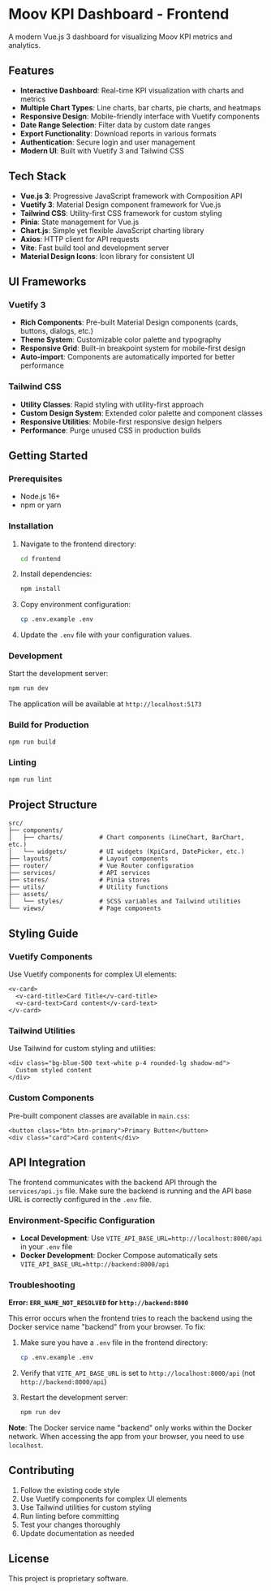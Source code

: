# Moov KPI Dashboard - Frontend

A modern Vue.js 3 dashboard for visualizing Moov KPI metrics and analytics.

## Features

- **Interactive Dashboard**: Real-time KPI visualization with charts and metrics
- **Multiple Chart Types**: Line charts, bar charts, pie charts, and heatmaps
- **Responsive Design**: Mobile-friendly interface with Vuetify components
- **Date Range Selection**: Filter data by custom date ranges
- **Export Functionality**: Download reports in various formats
- **Authentication**: Secure login and user management
- **Modern UI**: Built with Vuetify 3 and Tailwind CSS

## Tech Stack

- **Vue.js 3**: Progressive JavaScript framework with Composition API
- **Vuetify 3**: Material Design component framework for Vue.js
- **Tailwind CSS**: Utility-first CSS framework for custom styling
- **Pinia**: State management for Vue.js
- **Chart.js**: Simple yet flexible JavaScript charting library
- **Axios**: HTTP client for API requests
- **Vite**: Fast build tool and development server
- **Material Design Icons**: Icon library for consistent UI

## UI Frameworks

### Vuetify 3
- **Rich Components**: Pre-built Material Design components (cards, buttons, dialogs, etc.)
- **Theme System**: Customizable color palette and typography
- **Responsive Grid**: Built-in breakpoint system for mobile-first design
- **Auto-import**: Components are automatically imported for better performance

### Tailwind CSS
- **Utility Classes**: Rapid styling with utility-first approach
- **Custom Design System**: Extended color palette and component classes
- **Responsive Utilities**: Mobile-first responsive design helpers
- **Performance**: Purge unused CSS in production builds

## Getting Started

### Prerequisites

- Node.js 16+
- npm or yarn

### Installation

1. Navigate to the frontend directory:
   ```bash
   cd frontend
   ```

2. Install dependencies:
   ```bash
   npm install
   ```

3. Copy environment configuration:
   ```bash
   cp .env.example .env
   ```

4. Update the `.env` file with your configuration values.

### Development

Start the development server:
```bash
npm run dev
```

The application will be available at `http://localhost:5173`

### Build for Production

```bash
npm run build
```

### Linting

```bash
npm run lint
```

## Project Structure

```
src/
├── components/
│   ├── charts/          # Chart components (LineChart, BarChart, etc.)
│   └── widgets/         # UI widgets (KpiCard, DatePicker, etc.)
├── layouts/             # Layout components
├── router/              # Vue Router configuration
├── services/            # API services
├── stores/              # Pinia stores
├── utils/               # Utility functions
├── assets/
│   └── styles/          # SCSS variables and Tailwind utilities
└── views/               # Page components
```

## Styling Guide

### Vuetify Components
Use Vuetify components for complex UI elements:
```vue
<v-card>
  <v-card-title>Card Title</v-card-title>
  <v-card-text>Card content</v-card-text>
</v-card>
```

### Tailwind Utilities
Use Tailwind for custom styling and utilities:
```vue
<div class="bg-blue-500 text-white p-4 rounded-lg shadow-md">
  Custom styled content
</div>
```

### Custom Components
Pre-built component classes are available in `main.css`:
```vue
<button class="btn btn-primary">Primary Button</button>
<div class="card">Card content</div>
```

## API Integration

The frontend communicates with the backend API through the `services/api.js` file. Make sure the backend is running and the API base URL is correctly configured in the `.env` file.

### Environment-Specific Configuration

- **Local Development**: Use `VITE_API_BASE_URL=http://localhost:8000/api` in your `.env` file
- **Docker Development**: Docker Compose automatically sets `VITE_API_BASE_URL=http://backend:8000/api`

### Troubleshooting

**Error: `ERR_NAME_NOT_RESOLVED` for `http://backend:8000`**

This error occurs when the frontend tries to reach the backend using the Docker service name "backend" from your browser. To fix:

1. Make sure you have a `.env` file in the frontend directory:
   ```bash
   cp .env.example .env
   ```

2. Verify that `VITE_API_BASE_URL` is set to `http://localhost:8000/api` (not `http://backend:8000/api`)

3. Restart the development server:
   ```bash
   npm run dev
   ```

**Note**: The Docker service name "backend" only works within the Docker network. When accessing the app from your browser, you need to use `localhost`.

## Contributing

1. Follow the existing code style
2. Use Vuetify components for complex UI elements
3. Use Tailwind utilities for custom styling
4. Run linting before committing
5. Test your changes thoroughly
6. Update documentation as needed

## License

This project is proprietary software.